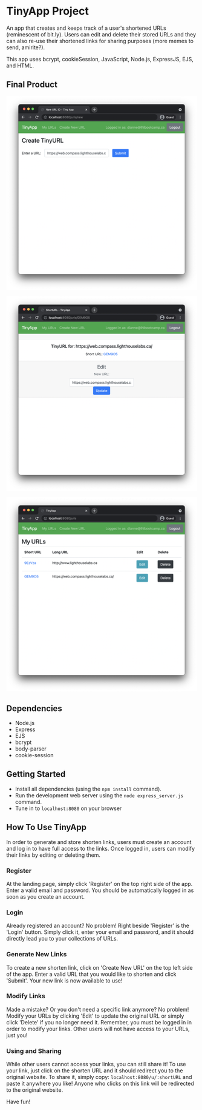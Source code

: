 # TinyApp Project
An app that creates and keeps track of a user's shortened URLs (reminescent of bit.ly). Users can edit and delete their stored URLs and they can also re-use their shortened links for sharing purposes (more memes to send, amirite?). 

This app uses bcrypt, cookieSession, JavaScript, Node.js, ExpressJS, EJS, and HTML.

## Final Product

!["Screenshot when making a new shortened URL"](https://github.com/diannegabriel/tinyapp/blob/master/docs/urls_new.png)

!["Screenshot of a shorten URL page"](https://github.com/diannegabriel/tinyapp/blob/master/docs/urls_shortURL.png)

!["Screenshot of URLs page"](https://github.com/diannegabriel/tinyapp/blob/master/docs/urls_page.png)

## Dependencies

- Node.js
- Express
- EJS
- bcrypt
- body-parser
- cookie-session

## Getting Started

- Install all dependencies (using the `npm install` command).
- Run the development web server using the `node express_server.js` command.
- Tune in to `localhost:8080` on your browser

## How To Use TinyApp

In order to generate and store shorten links, users must create an account and log in to have full access to the links. Once logged in, users can modify their links by editing or deleting them.

### Register

At the landing page, simply click 'Register' on the top right side of the app. Enter a valid email and password. You should be automatically logged in as soon as you create an account.

### Login

Already registered an account? No problem! Right beside 'Register' is the 'Login' button. Simply click it, enter your email and password, and it should directly lead you to your collections of URLs.

### Generate New Links

To create a new shorten link, click on 'Create New URL' on the top left side of the app. Enter a valid URL that you would like to shorten and click 'Submit'. Your new link is now available to use!

### Modify Links

Made a mistake? Or you don't need a specific link anymore? No problem! Modify your URLs by clicking 'Edit' to update the original URL or simply click 'Delete' if you no longer need it. Remember, you must be logged in in order to modify your links. Other users will not have access to your URLs, just you!

### Using and Sharing

While other users cannot access your links, you can still share it! To use your link, just click on the shorten URL and it should redirect you to the original website. To share it, simply copy: `localhost:8080/u/:shortURL` and paste it anywhere you like! Anyone who clicks on this link will be redirected to the original website.

Have fun! 
